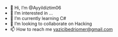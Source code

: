 - 👋 Hi, I’m @Ayyildiztim06
- 👀 I’m interested in ...
- 🌱 I’m currently learning C#
- 💞️ I’m looking to collaborate on Hacking
- 📫 How to reach me  yazicibedriomer@gmail.com

<!---
Ayyildiztim06/Ayyildiztim06 is a ✨ special ✨ repository because its `README.md` (this file) appears on your GitHub profile.
You can click the Preview link to take a look at your changes.
--->
